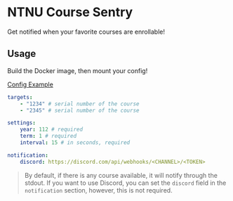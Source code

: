 # NTNU Course Sentry

Get notified when your favorite courses are enrollable!

## Usage

Build the Docker image, then mount your config!

[Config Example](packages/sentry/config.example.yml)

```yml
targets:
    - "1234" # serial number of the course
    - "2345" # serial number of the course

settings:
    year: 112 # required
    term: 1 # required
    interval: 15 # in seconds, required

notification:
    discord: https://discord.com/api/webhooks/<CHANNEL>/<TOKEN>
```

> By default, if there is any course available, it will notify through the stdout. If you want to use Discord, you can set the `discord` field in the `notification` section, however, this is not required.
